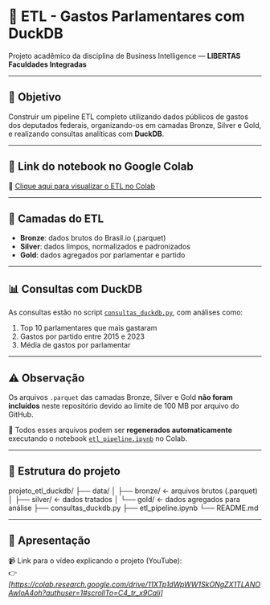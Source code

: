 # 🧠 ETL - Gastos Parlamentares com DuckDB

Projeto acadêmico da disciplina de Business Intelligence — **LIBERTAS Faculdades Integradas**

---

## 🎯 Objetivo

Construir um pipeline ETL completo utilizando dados públicos de gastos dos deputados federais, organizando-os em camadas Bronze, Silver e Gold, e realizando consultas analíticas com **DuckDB**.

---

## 🔗 Link do notebook no Google Colab

📎 [Clique aqui para visualizar o ETL no Colab](https://colab.research.google.com/drive/11XTp1dWpWW1SkONgZX1TLANOAwIoA4oh?usp=sharing)

---

## 🧱 Camadas do ETL

- **Bronze**: dados brutos do Brasil.io (.parquet)
- **Silver**: dados limpos, normalizados e padronizados
- **Gold**: dados agregados por parlamentar e partido

---

## 📊 Consultas com DuckDB

As consultas estão no script [`consultas_duckdb.py`](./consultas_duckdb.py), com análises como:

1. Top 10 parlamentares que mais gastaram
2. Gastos por partido entre 2015 e 2023
3. Média de gastos por parlamentar

---

## ⚠️ Observação

Os arquivos `.parquet` das camadas Bronze, Silver e Gold **não foram incluídos** neste repositório devido ao limite de 100 MB por arquivo do GitHub.

📌 Todos esses arquivos podem ser **regenerados automaticamente** executando o notebook [`etl_pipeline.ipynb`](./etl_pipeline.ipynb) no Colab.

---

## 📁 Estrutura do projeto

projeto_etl_duckdb/
├── data/
│ ├── bronze/ ← arquivos brutos (.parquet)
│ ├── silver/ ← dados tratados
│ └── gold/ ← dados agregados para análise
├── consultas_duckdb.py
├── etl_pipeline.ipynb
└── README.md



---

## 🎥 Apresentação

📹 Link para o vídeo explicando o projeto (YouTube):  
👉 _[https://colab.research.google.com/drive/11XTp1dWpWW1SkONgZX1TLANOAwIoA4oh?authuser=1#scrollTo=C4_tr_x9CaIi]_
